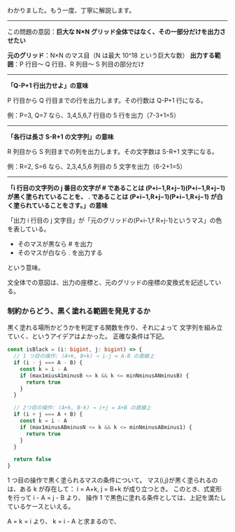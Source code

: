 わかりました。もう一度、丁寧に解説します。

---

この問題の意図：**巨大な N×N グリッド全体ではなく、その一部分だけを出力させたい**

**元のグリッド**：N×N のマス目（N は最大 10^18 という巨大な数）
**出力する範囲**：P 行目～ Q 行目、R 列目～ S 列目の部分だけ

---

**「Q-P+1 行出力せよ」の意味**

P 行目から Q 行目までの行を出力します。その行数は Q-P+1 行になる。

例：P=3, Q=7 なら、3,4,5,6,7 行目の 5 行を出力（7-3+1=5）

---

**「各行は長さ S-R+1 の文字列」の意味**

R 列目から S 列目までの列を出力します。その文字数は S-R+1 文字になる。

例：R=2, S=6 なら、2,3,4,5,6 列目の 5 文字を出力（6-2+1=5）

---

**「i 行目の文字列の j 番目の文字が # であることは (P+i−1,R+j−1)(P+i−1,R+j−1) が黒く塗られていることを、 . であることは (P+i−1,R+j−1)(P+i−1,R+j−1) が白く塗られていることをさす。」の意味**

「出力 i 行目の j 文字目」が「元のグリッドの(P+i-1,f R+j-1)というマス」の色を表している。

- そのマスが黒なら # を出力
- そのマスが白なら . を出力する

という意味。

文全体での意図は、出力の座標と、元のグリッドの座標の変換式を記述している。

### 制約からどう、黒く塗れる範囲を発見するか

黒く塗れる場所かどうかを判定する関数を作り、それによって
文字列を組み立ていく、というアイデアはよかった。
正確な条件は下記。

```ts
const isBlack = (i: bigint, j: bigint) => {
  // 1 つ目の操作: (A+k, B+k) → i-j = A-B の直線上
  if (i - j === A - B) {
    const k = i - A
    if (max1miusA1minusB <= k && k <= minNminusANminusB) {
      return true
    }
  }

  // 2つ目の操作: (A+k, B-k) → i+j = A+B の直線上
  if (i + j === A + B) {
    const k = i - A
    if (max1minusABminusN <= k && k <= minNminusABminus1) {
      return true
    }
  }

  return false
}
```

1 つ目の操作で黒く塗られるマスの条件について。
マス(i,j)が黒く塗られるのは、ある k が存在して：
i = A+k, j = B+k
が成り立つとき。
このとき、式変形を行って i - A = j - B より、
操作 1 で黒色に塗れる条件としては、上記を満たしているケースといえる。

A = k = i より、 k = i - A と求まるので、
